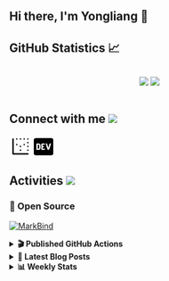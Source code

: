 ## Hi there, I'm Yongliang 👋 

## GitHub Statistics :chart_with_upwards_trend:
<div align="center">
<div style="display: flex; align-items: center; justify-content: center;">

[![](https://github-readme-stats.vercel.app/api?username=tlylt&show_icons=true&theme=tokyonight&hide_border=true&locale=en)](https://github.com/tlylt)
[![](https://github-readme-streak-stats.herokuapp.com/?user=tlylt&theme=tokyonight&hide_border=true)](https://github.com/tlylt)
</div>
</div>

## Connect with me <img src="https://media.giphy.com/media/2wh5K5yE3ulp3xgYcG/giphy-downsized.gif" width="30">

<a href="https://www.yongliangliu.com/" target="_blank"><img align="center" src="static/site-icon.png" alt="yongliangliu.com" height="40" width="40" /></a>
<a href="https://dev.to/tlylt" target="_blank"><img align="center" src="static/dev-badge.svg" alt="dev.to/tlylt" height="35" width="35" /></a>

## Activities <img src="https://media.giphy.com/media/WUlplcMpOCEmTGBtBW/giphy.gif" width="30">

### 🔭 Open Source

[![MarkBind](https://github-readme-stats.vercel.app/api/pin/?username=markbind&repo=markbind)](https://github.com/MarkBind/markbind)

<details>
<summary> <b>🎬 Published GitHub Actions </b> </summary>

[![install-graphviz](https://github-readme-stats.vercel.app/api/pin/?username=tlylt&repo=install-graphviz)](https://github.com/tlylt/install-graphviz)

[![reposense-action](https://github-readme-stats.vercel.app/api/pin/?username=tlylt&repo=reposense-action)](https://github.com/tlylt/reposense-action)

[![markbin-action](https://github-readme-stats.vercel.app/api/pin/?username=markbind&repo=markbind-action)](https://github.com/MarkBind/markbind-action)

</details>

<details>
<summary> <b>📕 Latest Blog Posts</b> </summary>

<!-- BLOG-POST-LIST:START -->
- [Repository Pattern, Revisited](https://www.yongliangliu.com/blog/repository-pattern-revisited/)
- [Open Source Software &lpar;OSS&rpar; Developer Journey](https://www.yongliangliu.com/blog/oss-dev-logs/)
- [Crossing abstraction barrier between parent and child class](https://www.yongliangliu.com/blog/cross-abstraction-barrier-between-parent-child/)
- [Intermediate GitHub CI Workflow Walk Through](https://www.yongliangliu.com/blog/intermediate-github-ci-workflow-walk-through/)
- [RooFind](https://www.yongliangliu.com/blog/roofind/)
<!-- BLOG-POST-LIST:END -->

</details>

<details>
<summary> <b>📊 Weekly Stats</b> </summary>

<!--START_SECTION:waka-->
![Code Time](http://img.shields.io/badge/Code%20Time-522%20hrs%209%20mins-blue)

**🐱 My GitHub Data** 

> 🏆 4,182 Contributions in the Year 2022
 > 
> 📦 309.0 kB Used in GitHub's Storage 
 > 
> 🚫 Not Opted to Hire
 > 
> 📜 125 Public Repositories 
 > 
> 🔑 26 Private Repositories  
 > 
**I'm an Early 🐤** 

```text
🌞 Morning    364 commits    ███████░░░░░░░░░░░░░░░░░░   29.14% 
🌆 Daytime    322 commits    ██████░░░░░░░░░░░░░░░░░░░   25.78% 
🌃 Evening    460 commits    █████████░░░░░░░░░░░░░░░░   36.83% 
🌙 Night      103 commits    ██░░░░░░░░░░░░░░░░░░░░░░░   8.25%

```
📅 **I'm Most Productive on Friday** 

```text
Monday       167 commits    ███░░░░░░░░░░░░░░░░░░░░░░   13.37% 
Tuesday      122 commits    ██░░░░░░░░░░░░░░░░░░░░░░░   9.77% 
Wednesday    191 commits    ███░░░░░░░░░░░░░░░░░░░░░░   15.29% 
Thursday     192 commits    ███░░░░░░░░░░░░░░░░░░░░░░   15.37% 
Friday       242 commits    ████░░░░░░░░░░░░░░░░░░░░░   19.38% 
Saturday     178 commits    ███░░░░░░░░░░░░░░░░░░░░░░   14.25% 
Sunday       157 commits    ███░░░░░░░░░░░░░░░░░░░░░░   12.57%

```


📊 **This Week I Spent My Time On** 

```text
⌚︎ Time Zone: Asia/Singapore

💬 Programming Languages: 
Bash                     2 hrs 59 mins       █████░░░░░░░░░░░░░░░░░░░░   20.78% 
Markdown                 2 hrs 59 mins       █████░░░░░░░░░░░░░░░░░░░░   20.75% 
YAML                     2 hrs 38 mins       ████░░░░░░░░░░░░░░░░░░░░░   18.3% 
Solidity                 2 hrs 21 mins       ████░░░░░░░░░░░░░░░░░░░░░   16.41% 
Python                   2 hrs 14 mins       ████░░░░░░░░░░░░░░░░░░░░░   15.61%

```


 Last Updated on 17/10/2022 01:00:46 UTC
<!--END_SECTION:waka-->

</details>
